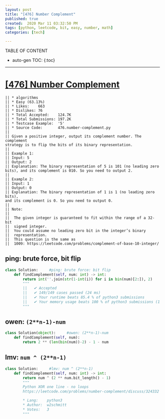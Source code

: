 ```yaml
---
layout: post
title: "[476] Number Complement"
published: true
created:  2020 Mar 11 03:32:50 PM
tags: [python, leetcode, bit, easy, number, math]
categories: [tech]

---
```


TABLE OF CONTENT

* auto-gen TOC:
{:toc}

- - -

# [[476] Number Complement](https://leetcode.com/problems/number-complement/description/)

    || * algorithms
    || * Easy (63.13%)
    || * Likes:    663
    || * Dislikes: 76
    || * Total Accepted:    124.7K
    || * Total Submissions: 197.2K
    || * Testcase Example:  '5'
    || * Source Code:       476.number-complement.py
    || 
    || Given a positive integer, output its complement number. The complement
    strategy is to flip the bits of its binary representation.
    || 
    || Example 1:
    || Input: 5
    || Output: 2
    || Explanation: The binary representation of 5 is 101 (no leading zero
    bits), and its complement is 010. So you need to output 2.
    || 
    || Example 2:
    || Input: 1
    || Output: 0
    || Explanation: The binary representation of 1 is 1 (no leading zero bits),
    and its complement is 0. So you need to output 0.
    || 
    || Note:
    || 
    || 	The given integer is guaranteed to fit within the range of a 32-bit
    ||  signed integer.
    || 	You could assume no leading zero bit in the integer’s binary
    ||  representation.
    || 	This question is the same as
    ||  1009: https://leetcode.com/problems/complement-of-base-10-integer/

## ping: brute force, bit flip

```python
class Solution:     #ping: brute force: bit flip
    def findComplement(self, num: int) -> int:
        return int(''.join(str(1-int(i)) for i in bin(num)[2:]), 2)
        """
        ||   ✔ Accepted
        ||   ✔ 149/149 cases passed (24 ms)
        ||   ✔ Your runtime beats 85.4 % of python3 submissions
        ||   ✔ Your memory usage beats 100 % of python3 submissions (12.8 MB)
        """
```

## owen: `(2**n-1)-num`

```python
class Solution(object):     #owen: (2**n-1)-num
    def findComplement(self, num):
        return 2 ** (len(bin(num))-2) - 1 - num
```

## lmv:  `num ^ (2**n-1)`

```python
class Solution:     #lmv: num ^ (2**n-1)
    def findComplement(self, num: int) -> int:
        return num ^ (2 ** num.bit_length() - 1)
        """
        Python XOR one line - no loops
        https://leetcode.com/problems/number-complement/discuss/324332

        * Lang:    python3
        * Author:  w2schmitt
        * Votes:   3
        """
```
